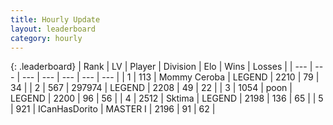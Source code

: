 ```yaml
---
title: Hourly Update
layout: leaderboard
category: hourly
---
```


{: .leaderboard}
| Rank | LV | Player | Division | Elo | Wins | Losses |
| --- | --- | --- | --- | --- | --- | --- |
| <span data-change="0">1</span> | 113 | <span title="ID: 748055">Mommy Ceroba</span> | LEGEND | <span data-change="0">2210</span> | <span data-change="0">79</span> | <span data-change="0">34</span> |
| <span data-change="0">2</span> | 567 | <span title="ID: 544038">297974</span> | LEGEND | <span data-change="0">2208</span> | <span data-change="0">49</span> | <span data-change="0">22</span> |
| <span data-change="0">3</span> | 1054 | <span title="ID: 540690">poon</span> | LEGEND | <span data-change="0">2200</span> | <span data-change="0">96</span> | <span data-change="0">56</span> |
| <span data-change="0">4</span> | 2512 | <span title="ID: 353063">Sktima</span> | LEGEND | <span data-change="12">2198</span> | <span data-change="2">136</span> | <span data-change="0">65</span> |
| <span data-change="1">5</span> | 921 | <span title="ID: 415713">ICanHasDorito</span> | MASTER I | <span data-change="41">2196</span> | <span data-change="4">91</span> | <span data-change="0">62</span> |